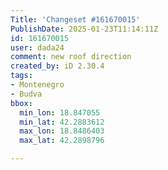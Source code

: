 ```yaml
---
Title: 'Changeset #161670015'
PublishDate: 2025-01-23T11:14:11Z
id: 161670015
user: dada24
comment: new roof direction
created_by: iD 2.30.4
tags:
- Montenegro
- Budva
bbox:
  min_lon: 18.847055
  min_lat: 42.2883612
  max_lon: 18.8486403
  max_lat: 42.2898796

---
```

